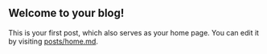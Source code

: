 ## Welcome to your blog!

This is your first post, which also serves as your home page. You can edit it by visiting [posts/home.md](https://github.com/pfernandez/git-blog/tree/main/posts).
